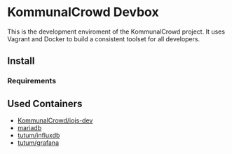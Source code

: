 # KommunalCrowd Devbox
This is the development enviroment of the KommunalCrowd project. It uses Vagrant and Docker to build a consistent toolset for all developers.

## Install
### Requirements

## Used Containers
- [KommunalCrowd/iojs-dev](https://registry.hub.docker.com/u/kommunalcrowd/iojs-dev/)
- [mariadb](https://registry.hub.docker.com/_/mariadb/)
- [tutum/influxdb](https://registry.hub.docker.com/u/tutum/influxdb/)
- [tutum/grafana](https://registry.hub.docker.com/u/tutum/grafana/)
